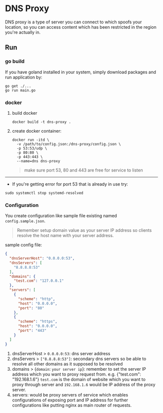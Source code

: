 # DNS Proxy

DNS proxy is a type of server you can connect to which spoofs your location, so 
you can access content which has been restricted in the region you're actually 
in.

## Run

### go build

If you have goland installed in your system, simply download packages and run 
application by: 

```shell script
go get ./...
go run main.go
```

### docker

1. build docker

    ```shell script
    docker build -t dns-proxy .
    ```

1.  create docker container:

    ```shell script
    docker run -itd \
      -v /path/to/config.json:/dns-proxy/config.json \
      -p 53:53/udp \
      -p 80:80 \
      -p 443:443 \
      --name=dns dns-proxy
    ```
    > make sure port 53, 80 and 443 are free for service to listen

---

* If you're getting error for port 53 that is already in use try:
```shell script
sudo systemctl stop systemd-resolved
```

### Configuration

You create configuration like sample file existing named `config.sample.json`.
> Remember setup domain value as your server IP address so clients resolve the 
> host name with your server address. 

sample config file:

```json
{
  "dnsServerHost": "0.0.0.0:53",
  "dnsServers": [
    "8.8.8.8:53"
  ],
  "domains": {
    "test.com": "127.0.0.1"
  },
  "servers": [
    {
      "scheme": "http",
      "host": "0.0.0.0",
      "port": "80"
    },
    {
      "scheme": "https",
      "host": "0.0.0.0",
      "port": "443"
    }
  ]
}
```

1. dnsServerHost > `0.0.0.0:53`: dns server address
1. dnsServers > `["8.8.8.8:53"]`: secondary dns servers so be able to resolve all
other domains as it supposed to be resolved
1. domains > {`domain`: `your server ip`}: remember to set the server IP address
which you want to proxy request from. e.g. {"test.com": "192.168.1.6"}
`test.com` is the domain of website which you want to proxy through server and 
`192.168.1.6` would be IP address of the proxy server.
1. servers: would be proxy servers of service which enables configurations 
of exposing port and IP address for further configurations like putting nginx as
main router of requests.
